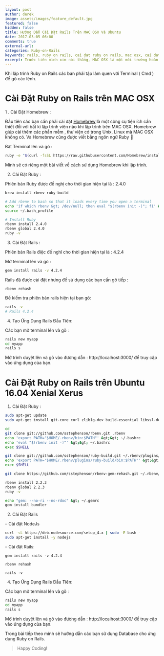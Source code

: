 ```yaml
---
layout: post
author: derek
image: assets/images/feature_default.jpg
featured: false
hidden: false
title: Hướng Dẫn Cài Đặt Rails Trên MAC OSX Và Ubuntu
date: 2017-03-05 06:00
comments: true
external-url:
categories: Ruby-on-Rails
keywords: rails, ruby on rails, cai dat ruby on rails, mac osx, cai dat rails tren mac, cai dat rails tren osx, cai dat rails tren ubuntu
excerpt: Trước tiên mình xin nói thẳng, MAC OSX là một môi trường hoàn hảo để cài lập trình Ruby on Rails. Nếu có điều kiện thì các bạn hãy trang bị ngay cho bản thân một con Macbook để làm việc hiệu quả hơn. Còn không thì các bạn phải cài đặt hệ điều hành Ubuntu để làm hệ điều hành chính, hoặc máy ảo chạy Ubuntu cho các bạn thích xài Window nhưng vẫn muốn lập trình Ruby. Nhưng các thư viện của Rails hỗ trợ tốt nhất vẫn dành cho MAC OS. Cho nên đôi khi chúng không sử dụng được trên Ubuntu.
---
```

Khi lập trình Ruby on Rails các bạn phải tập làm quen với Terminal ( Cmd ) để gõ các lệnh.

# Cài Đặt Ruby on Rails trên MAC OSX

1 . Cài Đặt Homebrew :

Đầu tiên các bạn cần phải cài đặt [Homebrew](http://brew.sh/) là một công cụ tiện ích cần thiết đối với bất kì lập trình viên nào khi lập trình trên MAC OSX. Homebrew giúp cài thêm các phần mềm , thư viện có trong Unix, Linux mà MAC OSX không có. Và Homebrew cũng được viết bằng ngôn ngữ Ruby 🙂

Bật Terminal lên và gõ :

```bash
ruby -e "$(curl -fsSL https://raw.githubusercontent.com/Homebrew/install/master/install)"
```

Mình sẽ có riêng một bài viết về cách sử dụng Homebrew khi lập trình.

2. Cài Đặt Ruby :

Phiên bản Ruby được đề nghị cho thời gian hiện tại là : 2.4.0

```bash
brew install rbenv ruby-build

# Add rbenv to bash so that it loads every time you open a terminal
echo 'if which rbenv &gt; /dev/null; then eval "$(rbenv init -)"; fi' &gt;&gt; ~/.bash_profile
source ~/.bash_profile

# Install Ruby
rbenv install 2.4.0
rbenv global 2.4.0
ruby -v
```

3. Cài  Đặt Rails :

Phiên bản Rails điệc đề nghĩ cho thời gian hiện tại là : 4.2.4

Mở terminal lên và gõ :

```bash
gem install rails -v 4.2.4
```

Rails đã được cài đặt nhưng để sử dụng các bạn cần gõ tiếp :

```
rbenv rehash
```

Để kiểm tra phiên bản rails hiện tại bạn gõ:

```bash
rails -v
# Rails 4.2.4
```

4. Tạo Ứng Dụng Rails Đầu Tiên:

Các bạn mở terminal lên và gõ :

```bash
rails new myapp
cd myapp
rails s
```

Mở trình duyệt lên và gõ vào đường dẫn : http://localhost:3000/ để truy cập vào ứng dụng của bạn.

# Cài Đặt Ruby on Rails trên Ubuntu 16.04 Xenial Xerus

1. Cài Đặt Ruby :

```bash
sudo apt-get update
sudo apt-get install git-core curl zlib1g-dev build-essential libssl-dev libreadline-dev libyaml-dev libsqlite3-dev sqlite3 libxml2-dev libxslt1-dev libcurl4-openssl-dev python-software-properties libffi-dev
```

```bash
cd
git clone git://github.com/sstephenson/rbenv.git .rbenv
echo 'export PATH="$HOME/.rbenv/bin:$PATH"' &gt;&gt; ~/.bashrc
echo 'eval "$(rbenv init -)"' &gt;&gt; ~/.bashrc
exec $SHELL

git clone git://github.com/sstephenson/ruby-build.git ~/.rbenv/plugins/ruby-build
echo 'export PATH="$HOME/.rbenv/plugins/ruby-build/bin:$PATH"' &gt;&gt; ~/.bashrc
exec $SHELL

git clone https://github.com/sstephenson/rbenv-gem-rehash.git ~/.rbenv/plugins/rbenv-gem-rehash

rbenv install 2.2.3
rbenv global 2.2.3
ruby -v
```


```bash
echo "gem: --no-ri --no-rdoc" &gt; ~/.gemrc
gem install bundler
```

2. Cài Đặt Rails

– Cài đặt NodeJs

```bash
curl -sL https://deb.nodesource.com/setup_4.x | sudo -E bash -
sudo apt-get install -y nodejs
```

– Cài đặt Rails:

```
gem install rails -v 4.2.4
```

```
rbenv rehash
```

```
rails -v
```

4. Tạo Ứng Dụng Rails Đầu Tiên:

Các bạn mở terminal lên và gõ :

```bash
rails new myapp
cd myapp
rails s
```

Mở trình duyệt lên và gõ vào đường dẫn : http://localhost:3000/ để truy cập vào ứng dụng của bạn.

Trong bài tiếp theo mình sẽ hưỡng dẫn các bạn sử dụng Database cho ứng dụng Ruby on Rails.

>Happy Coding!
